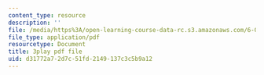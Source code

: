 ```yaml
---
content_type: resource
description: ''
file: /media/https%3A/open-learning-course-data-rc.s3.amazonaws.com/6-006-introduction-to-algorithms-fall-2011/d31772a72d7c51fd2149137c3c5b9a12_w6nuXg0BISo.pdf
file_type: application/pdf
resourcetype: Document
title: 3play pdf file
uid: d31772a7-2d7c-51fd-2149-137c3c5b9a12
---
```

